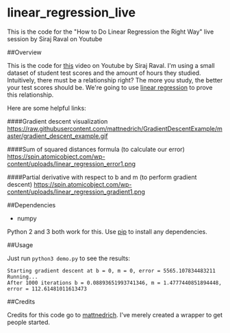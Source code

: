 # linear_regression_live
This is the code for the "How to Do Linear Regression the Right Way" live session by Siraj Raval on Youtube


##Overview

This is the code for [this](https://youtu.be/uwwWVAgJBcM) video on Youtube by Siraj Raval. I'm using a small dataset of student test scores and the amount of hours they studied. Intuitively, there must be a relationship right? The more you study, the better your test scores should be. We're going to use [linear regression](https://onlinecourses.science.psu.edu/stat501/node/250) to prove this relationship. 

Here are some helpful links:

####Gradient descent visualization
https://raw.githubusercontent.com/mattnedrich/GradientDescentExample/master/gradient_descent_example.gif

####Sum of squared distances formula (to calculate our error)
https://spin.atomicobject.com/wp-content/uploads/linear_regression_error1.png

####Partial derivative with respect to b and m (to perform gradient descent)
https://spin.atomicobject.com/wp-content/uploads/linear_regression_gradient1.png

##Dependencies

* numpy

Python 2 and 3 both work for this. Use [pip](https://pip.pypa.io/en/stable/) to install any dependencies.

##Usage

Just run ``python3 demo.py`` to see the results:

   ```
Starting gradient descent at b = 0, m = 0, error = 5565.107834483211
Running...
After 1000 iterations b = 0.08893651993741346, m = 1.4777440851894448, error = 112.61481011613473
   ```

##Credits

Credits for this code go to [mattnedrich](https://github.com/mattnedrich). I've merely created a wrapper to get people started. 
